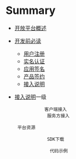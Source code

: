 # Summary

* [开放平台概述](README.md)
* [开发前必读](chapter1.md)
  * [用户注册](yonghuzhuce.md)
  * [实名认证](实名认证.md)
  * [应用签名](应用签名.md)
  * [产品签约](产品签约.md)
  * [接入说明](jierushuoming.md)
* [接入说明](接入说明.md)一级

                 客户端接入
                  服务方接入

       平台资源

                  SDK下载

                   代码示例

       

                  

